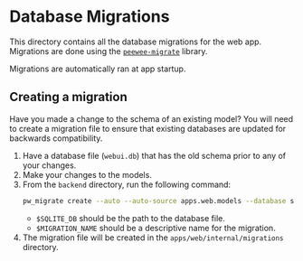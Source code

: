 # Database Migrations

This directory contains all the database migrations for the web app.
Migrations are done using the [`peewee-migrate`](https://github.com/klen/peewee_migrate) library.

Migrations are automatically ran at app startup.

## Creating a migration

Have you made a change to the schema of an existing model?
You will need to create a migration file to ensure that existing databases are updated for backwards compatibility.

1. Have a database file (`webui.db`) that has the old schema prior to any of your changes.
2. Make your changes to the models.
3. From the `backend` directory, run the following command:
   ```bash
   pw_migrate create --auto --auto-source apps.web.models --database sqlite:///${SQLITE_DB} --directory apps/web/internal/migrations ${MIGRATION_NAME}
   ```
   - `$SQLITE_DB` should be the path to the database file.
   - `$MIGRATION_NAME` should be a descriptive name for the migration.
4. The migration file will be created in the `apps/web/internal/migrations` directory.
